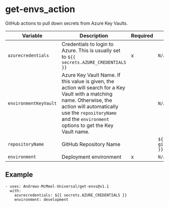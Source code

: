 # get-envs_action

GitHub actions to pull down secrets from Azure Key Vaults.

| Variable | Description | Required | `[Default]` |
|----|----|----|----|
| `azurecredentials` | Credentials to login to Azure. This is usually set to `${{ secrets.AZURE_CREDENTIALS }}` | x | `N/A` |
| `environmentKeyVault` | Azure Key Vault Name. If this value is given, the action will search for a Key Vault with a matching name. Otherwise, the action will automatically use the `repositoryName` and the `environment` options to get the Key Vault name. |  | `N/A` |
| `repositoryName` | GitHub Repository Name |  | `${{ github.event.repository.name }}` |
| `environment` | Deployment environment | x | `N/A` |
## Example

```
- uses: Andrews-McMeel-Universal/get-envs@v1.1
  with:
    azurecredentials: ${{ secrets.AZURE_CREDENTIALS }}
    environment: development
```